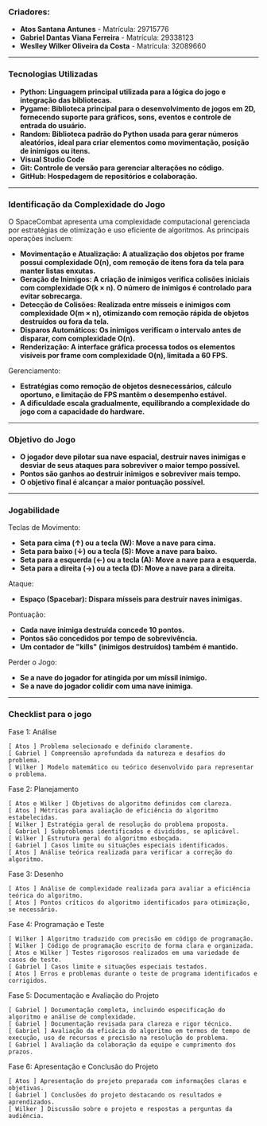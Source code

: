 ### **Criadores:**
- **Atos Santana Antunes** - Matrícula: 29715776  
- **Gabriel Dantas Viana Ferreira** - Matrícula: 29338123  
- **Weslley Wilker Oliveira da Costa** - Matrícula: 32089660  

---
### **Tecnologias Utilizadas**
- **Python: Linguagem principal utilizada para a lógica do jogo e integração das bibliotecas.**
- **Pygame: Biblioteca principal para o desenvolvimento de jogos em 2D, fornecendo suporte para gráficos, sons, eventos e controle de entrada do usuário.**
- **Random: Biblioteca padrão do Python usada para gerar números aleatórios, ideal para criar elementos como movimentação, posição de inimigos ou itens.**
- **Visual Studio Code**
- **Git: Controle de versão para gerenciar alterações no código.**
- **GitHub: Hospedagem de repositórios e colaboração.**

---
### **Identificação da Complexidade do Jogo**
O SpaceCombat apresenta uma complexidade computacional gerenciada por estratégias de otimização e uso eficiente de algoritmos. As principais operações incluem:
- **Movimentação e Atualização: A atualização dos objetos por frame possui complexidade O(n), com remoção de itens fora da tela para manter listas enxutas.**
- **Geração de Inimigos: A criação de inimigos verifica colisões iniciais com complexidade O(k × n). O número de inimigos é controlado para evitar sobrecarga.**
- **Detecção de Colisões: Realizada entre mísseis e inimigos com complexidade O(m × n), otimizando com remoção rápida de objetos destruídos ou fora da tela.**
- **Disparos Automáticos: Os inimigos verificam o intervalo antes de disparar, com complexidade O(n).**
- **Renderização: A interface gráfica processa todos os elementos visíveis por frame com complexidade O(n), limitada a 60 FPS.**

Gerenciamento:
- **Estratégias como remoção de objetos desnecessários, cálculo oportuno, e limitação de FPS mantêm o desempenho estável.**
- **A dificuldade escala gradualmente, equilibrando a complexidade do jogo com a capacidade do hardware.**

---
### **Objetivo do Jogo**
- **O jogador deve pilotar sua nave espacial, destruir naves inimigas e desviar de seus ataques para sobreviver o maior tempo possível.**
- **Pontos são ganhos ao destruir inimigos e sobreviver mais tempo.**
- **O objetivo final é alcançar a maior pontuação possível.**
  
---
### **Jogabilidade**
Teclas de Movimento:
- **Seta para cima (↑) ou a tecla (W): Move a nave para cima.**
- **Seta para baixo (↓) ou a tecla (S): Move a nave para baixo.**
- **Seta para a esquerda (←) ou a tecla (A): Move a nave para a esquerda.**
- **Seta para a direita (→) ou a tecla (D): Move a nave para a direita.**

Ataque:
- **Espaço (Spacebar): Dispara mísseis para destruir naves inimigas.**

Pontuação:
- **Cada nave inimiga destruída concede 10 pontos.**
- **Pontos são concedidos por tempo de sobrevivência.**
- **Um contador de "kills" (inimigos destruídos) também é mantido.**

Perder o Jogo:
- **Se a nave do jogador for atingida por um míssil inimigo.**
- **Se a nave do jogador colidir com uma nave inimiga.**
        
--- 
### **Checklist para o jogo**
Fase 1: Análise  

    [ Atos ] Problema selecionado e definido claramente.
    [ Gabriel ] Compreensão aprofundada da natureza e desafios do problema.
    [ Wilker ] Modelo matemático ou teórico desenvolvido para representar o problema.

Fase 2: Planejamento 

    [ Atos e Wilker ] Objetivos do algoritmo definidos com clareza.
    [ Atos ] Métricas para avaliação de eficiência do algoritmo estabelecidas.
    [ Wilker ] Estratégia geral de resolução do problema proposta.
    [ Gabriel ] Subproblemas identificados e divididos, se aplicável.
    [ Wilker ] Estrutura geral do algoritmo esboçada.
    [ Gabriel ] Casos limite ou situações especiais identificados.
    [ Atos ] Análise teórica realizada para verificar a correção do algoritmo.

Fase 3: Desenho 

    [ Atos ] Análise de complexidade realizada para avaliar a eficiência teórica do algoritmo.
    [ Atos ] Pontos críticos do algoritmo identificados para otimização, se necessário.

Fase 4: Programação e Teste 

    [ Wilker ] Algoritmo traduzido com precisão em código de programação.
    [ Wilker ] Código de programação escrito de forma clara e organizada.
    [ Atos e Wilker ] Testes rigorosos realizados em uma variedade de casos de teste.
    [ Gabriel ] Casos limite e situações especiais testados.
    [ Atos ] Erros e problemas durante o teste de programa identificados e corrigidos.

Fase 5: Documentação e Avaliação do Projeto  

    [ Gabriel ] Documentação completa, incluindo especificação do algoritmo e análise de complexidade.
    [ Gabriel ] Documentação revisada para clareza e rigor técnico.
    [ Gabriel ] Avaliação da eficácia do algoritmo em termos de tempo de execução, uso de recursos e precisão na resolução do problema.
    [ Gabriel ] Avaliação da colaboração da equipe e cumprimento dos prazos.

Fase 6: Apresentação e Conclusão do Projeto  

    [ Atos ] Apresentação do projeto preparada com informações claras e objetivas.
    [ Gabriel ] Conclusões do projeto destacando os resultados e aprendizados.
    [ Wilker ] Discussão sobre o projeto e respostas a perguntas da audiência.
